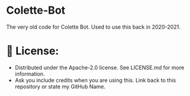 # Colette-Bot
The very old code for Colette Bot. Used to use this back in 2020-2021.

# 🔐 License:
- Distributed under the Apache-2.0 license. See LICENSE.md for more information.
- Ask you include credits when you are using this. Link back to this repository or state my GitHub Name.
